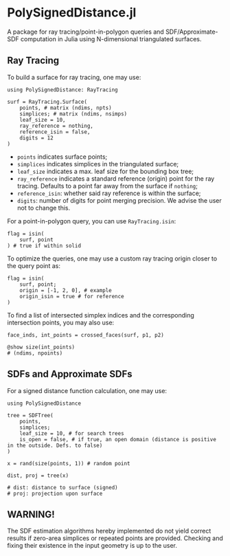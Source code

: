 # PolySignedDistance.jl

A package for ray tracing/point-in-polygon queries and SDF/Approximate-SDF computation in Julia using N-dimensional triangulated surfaces.

## Ray Tracing

To build a surface for ray tracing, one may use:

```
using PolySignedDistance: RayTracing

surf = RayTracing.Surface(
    points, # matrix (ndims, npts)
    simplices; # matrix (ndims, nsimps)
    leaf_size = 10,
    ray_reference = nothing,
    reference_isin = false,
    digits = 12
)
```

* `points` indicates surface points;
* `simplices` indicates simplices in the triangulated surface;
* `leaf_size` indicates a max. leaf size for the bounding box tree;
* `ray_reference` indicates a standard reference (origin) point for the ray tracing. Defaults to a point far away from the surface if `nothing`;
* `reference_isin`: whether said ray reference is within the surface;
* `digits`: number of digits for point merging precision. We advise the user not to change this.

For a point-in-polygon query, you can use `RayTracing.isin`:

```
flag = isin(
    surf, point
) # true if within solid
```

To optimize the queries, one may use a custom ray tracing origin closer to the query point as:

```
flag = isin(
    surf, point;
    origin = [-1, 2, 0], # example
    origin_isin = true # for reference
)
```

To find a list of intersected simplex indices and the corresponding intersection points, you may also use:

```
face_inds, int_points = crossed_faces(surf, p1, p2)

@show size(int_points)
# (ndims, npoints)
```

## SDFs and Approximate SDFs

For a signed distance function calculation, one may use:

```
using PolySignedDistance

tree = SDFTree(
    points,
    simplices;
    leaf_size = 10, # for search trees
    is_open = false, # if true, an open domain (distance is positive in the outside. Defs. to false)
)

x = rand(size(points, 1)) # random point

dist, proj = tree(x)

# dist: distance to surface (signed)
# proj: projection upon surface
```

## WARNING!

The SDF estimation algorithms hereby implemented do not yield correct results if zero-area simplices or repeated points are provided. Checking and fixing their existence in the input geometry is up to the user.
